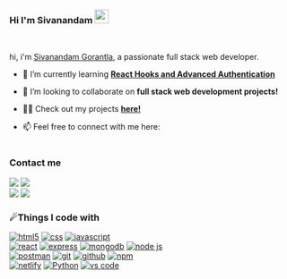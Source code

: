 
### Hi I'm Sivanandam <img src="https://media.giphy.com/media/hvRJCLFzcasrR4ia7z/giphy.gif" width="25px">
<br />

hi, i'm [Sivanandam Gorantla](), a passionate full stack web developer.



- 🌱 I’m currently learning **[React Hooks and Advanced Authentication](https://reactjs.org/)**

- 👯 I’m looking to collaborate on **full stack web development projects!**

- 👨‍💻 Check out my projects **[here!](https://github.com/SivanandamG?tab=repositories)**

- 📫 Feel free to connect with me here:<br><br>

### Contact me

[![](https://img.shields.io/badge/-Sivanandam%20Gorantla-blue?style=for-the-badge&logo=Linkedin&logoColor=white)](https://www.linkedin.com/in/sivanandam-gorantla-878a511b7/)
[![](https://img.shields.io/badge/-gorantlasivanandam@gmail.com-c14438?style=for-the-badge&logo=gmail&logoColor=white&link=mailto:gorantlasivanandam@gmail.com)](mailto:gorantlasivanandam@gmail.com)<br/>
[![](https://img.shields.io/badge/-SivanandamG-171515?style=for-the-badge&logo=github&logoColor=white)](https://github.com/SivanandamG)
[![](https://img.shields.io/badge/-Sivanan17585739-%237289DA.svg?style=for-the-badge&logo=twitter&logoColor=white)](https://twitter.com/Sivanan17585739)

### ☄Things I code with
<p>
 <a href=""> <img alt="html5" src="https://img.shields.io/badge/html5-%23E34F26.svg?style=for-the-badge&logo=html5&logoColor=white"/></a>
 <a href=""> <img alt="css" src="https://img.shields.io/badge/css3-%231572B6.svg?style=for-the-badge&logo=css3&logoColor=white"/></a>
 <a href=""> <img alt="javascript" src="https://img.shields.io/badge/javascript-%23323330.svg?style=for-the-badge&logo=javascript&logoColor=%23F7DF1E"/></a><br/>
 <a href=""> <img alt="react" src="https://img.shields.io/badge/react-%2320232a.svg?style=for-the-badge&logo=react&logoColor=%2361DAFB"/></a>
  <a href=""><img alt="express" src="https://img.shields.io/badge/express.js-%23404d59.svg?style=for-the-badge&logo=express&logoColor=%2361DAFB"/></a>
 <a href=""> <img alt="mongodb" src="https://img.shields.io/badge/MongoDB-%234ea94b.svg?style=for-the-badge&logo=mongodb&logoColor=white"/></a>
 <a href=""> <img alt="node js" src="https://img.shields.io/badge/node.js-6DA55F?style=for-the-badge&logo=node.js&logoColor=white"/><br/></a>
 <a href=""> <img alt="postman" src="https://img.shields.io/badge/Postman-FF6C37?style=for-the-badge&logo=postman&logoColor=white"/></a>
 <a href=""> <img alt="git" src="https://img.shields.io/badge/git-%23F05033.svg?style=for-the-badge&logo=git&logoColor=white"/></a>
 <a href=""> <img alt="github" src="https://img.shields.io/badge/github-%23121011.svg?style=for-the-badge&logo=github&logoColor=white"/></a>
 <a href=""> <img alt="npm" src="https://img.shields.io/badge/NPM-%23000000.svg?style=for-the-badge&logo=npm&logoColor=white"/></a><br/>
 <a href=""> <img alt="netlify" src="https://img.shields.io/badge/netlify-%23000000.svg?style=for-the-badge&logo=netlify&logoColor=#00C7B7"/></a>
  <a href="">  <img alt="Python" src="https://img.shields.io/badge/-Python-45b8d8?style=for-the-badge&logo=python&logoColor=white" /><a/>
 <a href=""> <img alt="vs code" src="https://img.shields.io/badge/Visual%20Studio%20Code-0078d7.svg?style=for-the-badge&logo=visual-studio-code&logoColor=white"/></a>
  </p>
<br/>
<!--   <img align="right" alt="GIF" src="https://github.com/abhisheknaiidu/abhisheknaiidu/blob/master/code.gif?raw=true" width="500" height="320" />
 -->
  
  
  

<!-- <a href="https://discord.gg/XTW52Kt">
  <img align="left" alt="Abhishek's Discord" width="22px" src="https://raw.githubusercontent.com/peterthehan/peterthehan/master/assets/discord.svg" />
</a>
<a href="https://twitter.com/abhisheknaiidu">
  <img align="left" alt="Abhishek Naidu | Twitter" width="22px" src="https://raw.githubusercontent.com/peterthehan/peterthehan/master/assets/twitter.svg" />
</a>
<a href="https://www.linkedin.com/in/abhisheknaiidu/">
  <img align="left" alt="Abhishek's LinkedIN" width="22px" src="https://raw.githubusercontent.com/peterthehan/peterthehan/master/assets/linkedin.svg" />
</a>

![](https://visitor-badge.glitch.me/badge?page_id=abhisheknaiidu.abhisheknaiidu) -->
